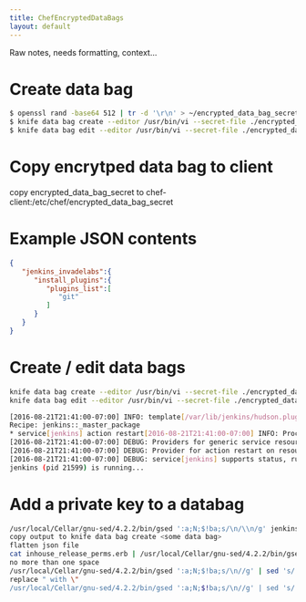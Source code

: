 ```yaml
---
title: ChefEncryptedDataBags
layout: default
---
```


Raw notes, needs formatting, context...

Create data bag
===============

``` bash
$ openssl rand -base64 512 | tr -d '\r\n' > ~/encrypted_data_bag_secret
$ knife data bag create --editor /usr/bin/vi --secret-file ./encrypted_data_bag_secret jenkins passwords
$ knife data bag edit --editor /usr/bin/vi --secret-file ./encrypted_data_bag_secret jenkins passwords # do not mix up -s and --secret-file
```

Copy encrytped data bag to client
=================================

copy encrypted\_data\_bag\_secret to
chef-client:/etc/chef/encrypted\_data\_bag\_secret

Example JSON contents
=====================

``` json
{  
   "jenkins_invadelabs":{  
      "install_plugins":{  
         "plugins_list":[  
            "git"
         ]
      }
   }
}
```

Create / edit data bags
=======================

``` bash
knife data bag create --editor /usr/bin/vi --secret-file ./encrypted_data_bag_secret jenkins passwords
knife data bag edit --editor /usr/bin/vi --secret-file ./encrypted_data_bag_secret jenkins passwords

[2016-08-21T21:41:00-07:00] INFO: template[/var/lib/jenkins/hudson.plugins.sonar.SonarGlobalConfiguration.xml] sending restart action to service[jenkins] (delayed)
Recipe: jenkins::_master_package
* service[jenkins] action restart[2016-08-21T21:41:00-07:00] INFO: Processing service[jenkins] action restart (jenkins::_master_package line 74)
[2016-08-21T21:41:00-07:00] DEBUG: Providers for generic service resource enabled on node include: [Chef::Provider::Service::Redhat, Chef::Provider::Service::Init]
[2016-08-21T21:41:00-07:00] DEBUG: Provider for action restart on resource service[jenkins] is Chef::Provider::Service::Redhat
[2016-08-21T21:41:00-07:00] DEBUG: service[jenkins] supports status, running
jenkins (pid 21599) is running...
```

Add a private key to a databag
==============================

``` bash
/usr/local/Cellar/gnu-sed/4.2.2/bin/gsed ':a;N;$!ba;s/\n/\\n/g' jenkins_is_rsa
copy output to knife data bag create <some data bag>
flatten json file
cat inhouse_release_perms.erb | /usr/local/Cellar/gnu-sed/4.2.2/bin/gsed ':a;N;$!ba;s/\n//g'
no more than one space
/usr/local/Cellar/gnu-sed/4.2.2/bin/gsed ':a;N;$!ba;s/\n//g' | sed 's/ */ /g'
replace " with \"
/usr/local/Cellar/gnu-sed/4.2.2/bin/gsed ':a;N;$!ba;s/\n//g' | sed 's/ */ /g' | sed 's/"/\\"/g'
```
